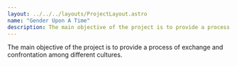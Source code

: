 ```yaml
---
layout: ../../../layouts/ProjectLayout.astro
name: "Gender Upon A Time"
description: The main objective of the project is to provide a process of exchange and confrontation among different cultures.
---
```


The main objective of the project is to provide a process of exchange and confrontation among different cultures.
